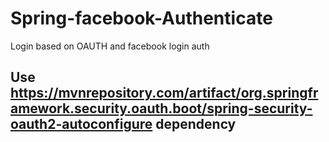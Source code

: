 # Spring-facebook-Authenticate
Login based on OAUTH and facebook login auth

## Use https://mvnrepository.com/artifact/org.springframework.security.oauth.boot/spring-security-oauth2-autoconfigure dependency

